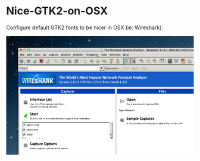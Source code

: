 Nice-GTK2-on-OSX
================

Configure default GTK2 fonts to be nicer in OSX (ie: Wireshark).

![alt tag](https://raw.githubusercontent.com/kernel23/Nice-GTK2-on-OSX/master/screenshot.png)
